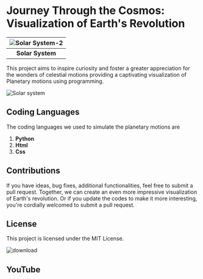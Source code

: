 # Journey Through the Cosmos: Visualization of Earth's Revolution #


|![Solar System-2](https://github.com/Riddhiman2005/Journey-Through-the-Cosmos-Visualization-of-Planetary-Motions/assets/130882317/d6b820ff-9924-4544-b311-c100155187c8) | 
|:--:| 
| **Solar System** |

This project aims to inspire curiosity and
foster a greater appreciation for the wonders of celestial motions 
providing a captivating visualization of Planetary motions using programming.


![Solar system](https://github.com/Riddhiman2005/Journey-Through-the-Cosmos-Visualization-of-Planetary-Motions/assets/130882317/1657be2f-acb3-4b78-b55a-e34672437417)


## Coding Languages ##

The coding languages we used to simulate the planetary motions are
 
 1) **Python**
 2) **Html**
 3) **Css**



## Contributions ##

If you have ideas, bug fixes, additional functionalities, feel free to submit a pull request. Together, we can create an even more impressive visualization of Earth's revolution. Or if you update the codes to make it more interesting, you're cordially welcomed to submit a pull request.


## License ##

This project is licensed under the MIT License. 


![download](https://github.com/Riddhiman2005/Journey-Through-the-Cosmos-Visualization-of-Planetary-Motions/assets/130882317/064673ff-b3cf-4a2e-b247-25833191d748)

## YouTube ##



